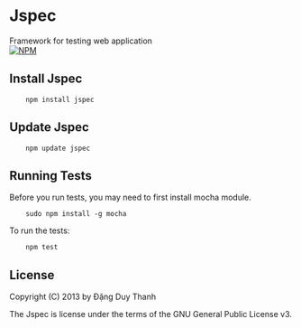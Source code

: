 # Jspec
Framework for testing web application  
[![NPM](https://nodei.co/npm/jspec.png)](https://nodei.co/npm/jspec/)

## Install Jspec
```shell
	npm install jspec
```

## Update Jspec
```shell
	npm update jspec
```

## Running Tests
Before you run tests, you may need to first install mocha module.
```shell
	sudo npm install -g mocha
```
To run the tests:
```shell
	npm test
```

## License
Copyright (C) 2013 by Đặng Duy Thanh

The Jspec is license under the terms of the GNU General Public License v3.
